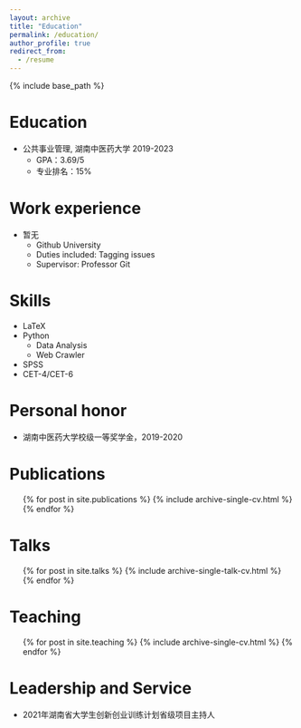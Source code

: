 ```yaml
---
layout: archive
title: "Education"
permalink: /education/
author_profile: true
redirect_from:
  - /resume
---
```


{% include base_path %}

Education
======
* 公共事业管理, 湖南中医药大学 2019-2023
  * GPA：3.69/5
  * 专业排名：15%

Work experience
======
* 暂无
  * Github University
  * Duties included: Tagging issues
  * Supervisor: Professor Git

  
Skills
======
* LaTeX
* Python
   * Data Analysis
   * Web Crawler
* SPSS
* CET-4/CET-6

Personal honor
======
* 湖南中医药大学校级一等奖学金，2019-2020

Publications
======
  <ul>{% for post in site.publications %}
    {% include archive-single-cv.html %}
  {% endfor %}</ul>
  
Talks
======
  <ul>{% for post in site.talks %}
    {% include archive-single-talk-cv.html %}
  {% endfor %}</ul>
  
Teaching
======
  <ul>{% for post in site.teaching %}
    {% include archive-single-cv.html %}
  {% endfor %}</ul>
  
Leadership and Service
======
* 2021年湖南省大学生创新创业训练计划省级项目主持人
